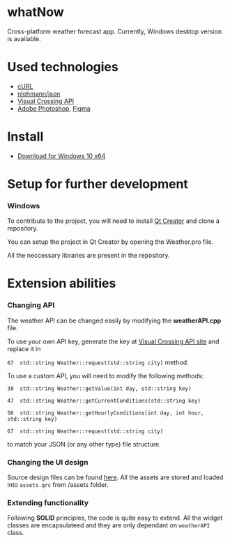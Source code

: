# whatNow
Cross-platform weather forecast app. Currently, Windows desktop version is available.

# Used technologies

- [cURL](https://github.com/curl/curl)
- [nlohmann/json](https://github.com/nlohmann/json)
- [Visual Crossing API](https://www.visualcrossing.com/weather-api)
- [Adobe Photoshop](https://www.adobe.com/products/photoshop.html), [Figma](https://www.figma.com)

# Install
- [Download for Windows 10 x64](https://drive.google.com/drive/folders/1F6kvKCWHBaDPzXyZoUNG7M9hawGleJDz?usp=sharing)

# Setup for further development

### Windows

To contribute to the project, you will need to install [Qt Creator](https://www.qt.io/offline-installers) and clone a repository.

You can setup the project in Qt Creator by opening the Weather.pro file.

All the neccessary libraries are present in the repository.

# Extension abilities

### Changing API

The weather API can be changed easily by modifying the **weatherAPI.cpp** file.

To use your own API key, generate the key at [Visual Crossing API site](https://www.visualcrossing.com/weather-api) and replace it in 

```67  std::string Weather::request(std::string city)``` method.

To use a custom API, you will need to modify the following methods:

```38  std::string Weather::getValue(int day, std::string key)```

```47  std::string Weather::getCurrentConditions(std::string key)```

```56  std::string Weather::getHourlyConditions(int day, int hour, std::string key)```

```67  std::string Weather::request(std::string city)```

to match your JSON (or any other type) file structure.

### Changing the UI design

Source design files can be found [here](). All the assets are stored and loaded into ```assets.qrc``` from /assets folder.

### Extending functionality

Following **SOLID** principles, the code is quite easy to extend. All the widget classes are encapsulateed and they are only dependant on ```weatherAPI``` class.
